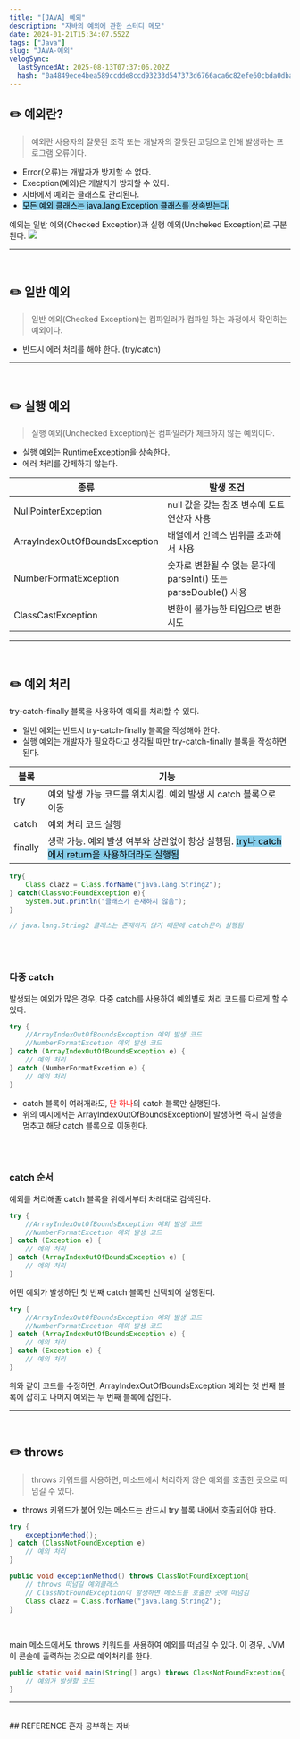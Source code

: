 ```yaml
---
title: "[JAVA] 예외"
description: "자바의 예외에 관한 스터디 메모"
date: 2024-01-21T15:34:07.552Z
tags: ["Java"]
slug: "JAVA-예외"
velogSync:
  lastSyncedAt: 2025-08-13T07:37:06.202Z
  hash: "0a4849ece4bea589ccdde8ccd93233d547373d6766aca6c82efe60cbda0dba70"
---
```


## ✏️ 예외란?
> 예외란 사용자의 잘못된 조작 또는 개발자의 잘못된 코딩으로 인해 발생하는 프로그램 오류이다.

- Error(오류)는 개발자가 방지할 수 없다.
- Execption(예외)은 개발자가 방지할 수 있다.
- 자바에서 예외는 클래스로 관리된다.
- <span style = "background-color: skyblue; color:black">모든 예외 클래스는 java.lang.Exception 클래스를 상속받는다.</span>

예외는 일반 예외(Checked Exception)과 실행 예외(Uncheked Exception)로 구분된다.
![](https://velog.velcdn.com/images/jaewon-ju/post/a354bf60-592a-4625-aca7-6e0c45ff7a59/image.jpeg)

---
<br>

## ✏️ 일반 예외

> 일반 예외(Checked Exception)는 컴파일러가 컴파일 하는 과정에서 확인하는 예외이다.

- 반드시 에러 처리를 해야 한다. (try/catch)

---
<br>

## ✏️ 실행 예외
> 실행 예외(Unchecked Exception)은 컴파일러가 체크하지 않는 예외이다.

- 실행 예외는 RuntimeException을 상속한다.
- 에러 처리를 강제하지 않는다.

| 종류 | 발생 조건
| - | - |
| NullPointerException | null 값을 갖는 참조 변수에 도트 연산자 사용 |
| ArrayIndexOutOfBoundsException | 배열에서 인덱스 범위를 초과해서 사용 |
| NumberFormatException | 숫자로 변환될 수 없는 문자에 parseInt() 또는parseDouble() 사용|
| ClassCastException | 변환이 불가능한 타입으로 변환 시도 |

---
<br>

## ✏️ 예외 처리
try-catch-finally 블록을 사용하여 예외를 처리할 수 있다.

- 일반 예외는 반드시 try-catch-finally 블록을 작성해야 한다.
- 실행 예외는 개발자가 필요하다고 생각될 때만 try-catch-finally 블록을 작성하면 된다.


| 블록 | 기능 |
| - | - |
| try | 예외 발생 가능 코드를 위치시킴. 예외 발생 시 catch 블록으로 이동 |
| catch | 예외 처리 코드 실행 |
| finally | 생략 가능. 예외 발생 여부와 상관없이 항상 실행됨. <span style = "background-color: skyblue; color:black">try나 catch에서 return을 사용하더라도 실행됨</span> |


```java
try{
	Class clazz = Class.forName("java.lang.String2");
} catch(ClassNotFoundException e){
	System.out.println("클래스가 존재하지 않음");
}

// java.lang.String2 클래스는 존재하지 않기 때문에 catch문이 실행됨
```
<br>
<br>

### 다중 catch
발생되는 예외가 많은 경우, 다중 catch를 사용하여 예외별로 처리 코드를 다르게 할 수 있다.

```java
try {
	//ArrayIndexOutOfBoundsException 예외 발생 코드
    //NumberFormatExcetion 예외 발생 코드
} catch (ArrayIndexOutOfBoundsException e) {
	// 예외 처리
} catch (NumberFormatExcetion e) {
	// 예외 처리
}
```

- catch 블록이 여러개라도, <span style = "color: red">단 하나</span>의 catch 블록만 실행된다.
- 위의 예시에서는 ArrayIndexOutOfBoundsException이 발생하면 즉시 실행을 멈추고 해당 catch 블록으로 이동한다.


<br>
<br>

### catch 순서
예외를 처리해줄 catch 블록을 위에서부터 차례대로 검색된다.

```java
try {
	//ArrayIndexOutOfBoundsException 예외 발생 코드
    //NumberFormatExcetion 예외 발생 코드
} catch (Exception e) {
	// 예외 처리
} catch (ArrayIndexOutOfBoundsException e) {
	// 예외 처리
}
```
어떤 예외가 발생하던 첫 번째 catch 블록만 선택되어 실행된다.
<br>

```java
try {
	//ArrayIndexOutOfBoundsException 예외 발생 코드
    //NumberFormatExcetion 예외 발생 코드
} catch (ArrayIndexOutOfBoundsException e) {
	// 예외 처리
} catch (Exception e) {
	// 예외 처리
}
```
위와 같이 코드를 수정하면, ArrayIndexOutOfBoundsException 예외는 첫 번째 블록에 잡히고 나머지 예외는 두 번째 블록에 잡힌다.

---
<br>

## ✏️ throws
> throws 키워드를 사용하면, 메소드에서 처리하지 않은 예외를 호출한 곳으로 떠넘길 수 있다.

- throws 키워드가 붙어 있는 메소드는 반드시 try 블록 내에서 호출되어야 한다.
```java
try {
	exceptionMethod();
} catch (ClassNotFoundException e)
	// 예외 처리
} 

public void exceptionMethod() throws ClassNotFoundException{
	// throws 떠넘길 예외클래스
    // ClassNotFoundException이 발생하면 메소드를 호출한 곳에 떠넘김
	Class clazz = Class.forName("java.lang.String2");
}

```
<br>

main 메소드에서도 throws 키워드를 사용하여 예외를 떠넘길 수 있다.
이 경우, JVM이 콘솔에 출력하는 것으로 예외처리를 한다.
```java
public static void main(String[] args) throws ClassNotFoundException{
	// 예외가 발생할 코드
}
```


---
<br>
## REFERENCE
혼자 공부하는 자바
